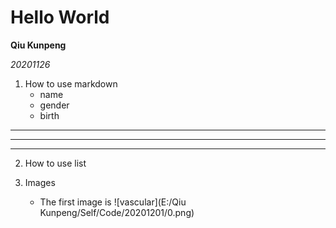 # Hello World

**Qiu Kunpeng**

*20201126*

1. How to use markdown
   - name
   - gender
   - birth

***

----

____





2. How to use list


3. Images
   - The first image is ![vascular](E:/Qiu Kunpeng/Self/Code/20201201/0.png)

